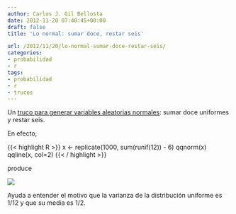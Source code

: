 ```yaml
---
author: Carlos J. Gil Bellosta
date: 2012-11-20 07:40:45+00:00
draft: false
title: 'Lo normal: sumar doce, restar seis'

url: /2012/11/20/lo-normal-sumar-doce-restar-seis/
categories:
- probabilidad
- r
tags:
- probabilidad
- r
- trucos
---
```


Un [truco para generar variables aleatorias normales](http://www.johndcook.com/blog/2009/02/12/sums-of-uniform-random-values/): sumar doce uniformes y restar seis.

En efecto,

{{< highlight R >}}
x <- replicate(1000, sum(runif(12)) - 6)
qqnorm(x)
qqline(x, col=2)
{{< / highlight >}}

produce

[![](/wp-uploads/2012/11/qqnorm.png#center)
](/wp-uploads/2012/11/qqnorm.png#center)

Ayuda a entender el motivo que la varianza de la distribución uniforme es 1/12 y que su media es 1/2.
